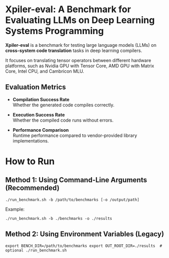 # Xpiler-eval: A Benchmark for Evaluating LLMs on Deep Learning Systems Programming

**Xpiler-eval** is a benchmark for testing large language models (LLMs) on **cross-system code translation** tasks in deep learning compilers.

It focuses on translating tensor operators between different hardware platforms, such as Nvidia GPU with Tensor Core, AMD GPU with Matrix Core, Intel CPU, and Cambricon MLU.

## Evaluation Metrics

- **Compilation Success Rate**  
  Whether the generated code compiles correctly.

- **Execution Success Rate**  
  Whether the compiled code runs without errors.

- **Performance Comparison**  
  Runtime performance compared to vendor-provided library implementations.

# How to Run
## Method 1: Using Command-Line Arguments (Recommended)
``./run_benchmark.sh -b /path/to/benchmarks [-o /output/path]``

Example:

``
./run_benchmark.sh -b ./benchmarks -o ./results
``

## Method 2: Using Environment Variables (Legacy)
``
export BENCH_DIR=/path/to/benchmarks
export OUT_ROOT_DIR=./results  # optional
./run_benchmark.sh
``
